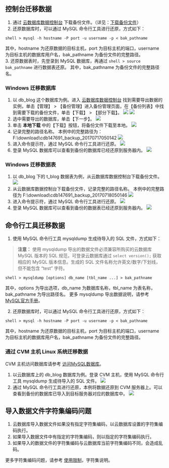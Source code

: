 ## 控制台迁移数据
1. 通过 [云数据库数据控制台](http://console.tce.fsphere.cn/cdb) 下载备份文件。（详见：<a href="http://tce.fsphere.cn/document/product/236/7274" target="_blank">下载备份文件<a/>）
2. 还原数据库时，可以通过 MySQL 命令行工具进行还原，方式如下：
```
shell > mysql -h hostname -P port -u username -p < bak_pathname
```
其中，hostname 为还原数据的目标主机，port 为目标主机的端口，username 为目标主机的数据库用户名，bak_pathname 为备份文件的完整路径。  
3. 还原数据表时，先登录到 MySQL 数据库，再通过 `shell > source bak_pathname` 进行数据表还原。
其中，bak_pathname 为备份文件的完整路径名。

### Windows 迁移数据库
1. 以 db_blog 这个数据库为例。进入 [云数据库数据控制台](http://console.tce.fsphere.cn/cdb) 找到需要导出数据的实例，单击【管理】 > 【备份管理】进入备份管理页面，在【备份列表】中找到需要下载的备份文件，单击【下载】 > 【部分下载】。
![](http://imgcache.tce.fsphere.cn/static/mc.qcloudimg.com/static/img/067a823712584842fc983ab34fa79b55/image.png)
![][image-7]
2. 选中需要导出的数据库，单击【下一步】。
![][image-8]
3. 单击 **本地下载** 中的【下载】按钮，将备份文件下载至本地。
![][image-9]
4. 记录完整的路径名称。
本例中的完整路径为： F:\download\cdb147691_backup_20170717050142
![][image-1]
5. 进入命令提示符，通过 MySQL 命令行工具进行还原。
![][image-2]
6. 登录 MySQL 数据库可以查看到备份的数据库已经还原到服务器内。
![][image-10]

### Windows 迁移数据表
1. 以 db_blog 下的 t_blog 数据表为例，从云数据库数据控制台下载备份文件。
![][image-11]
2. 从云数据库数据控制台下载备份文件，记录完整的路径名称。
本例中的完整路径为 F:\download\cdb147691_backup_20170718050146
![][image-3]
3. 进入命令提示符，通过 MySQL 命令行工具进行还原。
![][image-4]
4. 登录 MySQL 数据库可以查看到备份的数据表已经还原到服务器内。
![][image-12]

## 命令行工具迁移数据
1. 使用 MySQL 命令行工具 mysqldump 生成待导入的 SQL 文件，方式如下：
>**注意：**
>使用 mysqldump 导出的数据文件必须兼容所购买的云数据库 MySQL 版本的 SQL 规范，可登录云数据库通过 `select version();` 获取相应的 MySQL 版本信息。生成的 SQL 文件名称允许英文/数字/下划线，但不能包含 “test” 字符。</blockquote>
```
shell > mysqldump [options] db_name [tbl_name ...] > bak_pathname
```
其中，options 为导出选项，db_name 为数据库名称，tbl_name 为表名称，bak_pathname 为导出路径名。
更多 mysqldump 导出数据说明，请参考 [MySQL官方手册](https://dev.mysql.com/doc/refman/5.6/en/mysqldump.html)。

2. 还原数据库时，可以通过 MySQL 命令行工具进行还原，方式如下：
```
shell > mysql -h hostname -P port -u username -p < bak_pathname
```
其中，hostname 为还原数据的目标主机，port 为目标主机的端口，username 为目标主机的数据库用户名，bak_pathname 为备份文件的完整路径。

### 通过 CVM 主机 Linux 系统迁移数据
CVM 主机访问数据库请参考 <a href="http://tce.fsphere.cn/document/product/236/3130" target="_blank">访问MySQL数据库</a>。
1. 以云数据库上的 db_blog 数据库为例。登录 CVM 主机，使用 MySQL 命令行工具 mysqldump 生成待导入的 SQL 文件。
![][image-5]
2. 通过 MySQL 命令行工具进行还原，本例将数据还原到 CVM 服务器上。可以查看到备份的数据库已导入到目标服务器对应的数据库中。
![][image-6]

## 导入数据文件字符集编码问题
1. 云数据库导入数据文件如果没有指定字符集编码，以云数据库设置的字符集编码执行。
2. 如果导入数据文件中有指定的字符集编码，则以指定的字符集编码执行。
3. 如果导入的数据文件的字符集编码与云数据库当前字符集编码不同，会造成乱码。

更多字符集编码问题，请参考 <a href="http://tce.fsphere.cn/document/product/236/7259#6-.E5.AD.97.E7.AC.A6.E9.9B.86.E8.AF.B4.E6.98.8E6" target="_blank">使用限制</a>，字符集说明。

[image-1]:  http://imgcache.tce.fsphere.cn/static/mc.qcloudimg.com/static/img/ec1530d76dab094cfc76a49e05e34d3c/step11.png
[image-2]:  http://imgcache.tce.fsphere.cn/static/mc.qcloudimg.com/static/img/bb37805c3fa523664ea427923f79c747/step12.png
[image-3]:  http://imgcache.tce.fsphere.cn/static/mc.qcloudimg.com/static/img/42f282cf218253ba16ec51eb715ac76f/step13.png
[image-4]:  http://imgcache.tce.fsphere.cn/static/mc.qcloudimg.com/static/img/ec52232b7fab6e9d44b95ab1f774a0c1/step14.png
[image-5]:  http://imgcache.tce.fsphere.cn/static/mc.qcloudimg.com/static/img/2eb987a5a0a3d1b5b889970e67d66840/step15.png
[image-6]:  http://imgcache.tce.fsphere.cn/static/mc.qcloudimg.com/static/img/58d60e0df9def342ee8344d68e5d6558/step16.png
[image-7]:  http://imgcache.tce.fsphere.cn/static/mc.qcloudimg.com/static/img/93e534bb662bd93cd1cc33f3e7e01fd8/step1.png
[image-8]:  http://imgcache.tce.fsphere.cn/static/mc.qcloudimg.com/static/img/85c72e3d044155342ec9375b42d7d597/step2.png
[image-9]:  http://imgcache.tce.fsphere.cn/static/mc.qcloudimg.com/static/img/fbd4f81256f71264d8616916673c3383/step3.png
[image-10]: http://imgcache.tce.fsphere.cn/static/mc.qcloudimg.com/static/img/3bae3de9bd92e262bcfc2d0ae73a85bf/step4.png
[image-11]: http://imgcache.tce.fsphere.cn/static/mc.qcloudimg.com/static/img/189a5828548563144959c91482b91694/step5.png
[image-12]: http://imgcache.tce.fsphere.cn/static/mc.qcloudimg.com/static/img/4f03808a5f93d2b2731431c12c1684ee/step6.png
